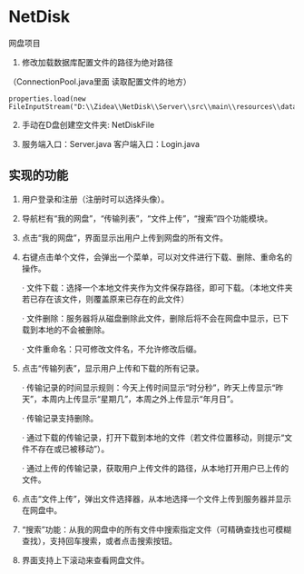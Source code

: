 # NetDisk
网盘项目

1. 修改加载数据库配置文件的路径为绝对路径

  （ConnectionPool.java里面  读取配置文件的地方）
  
    properties.load(new FileInputStream("D:\\Zidea\\NetDisk\\Server\\src\\main\\resources\\datasource.properties"));

2. 手动在D盘创建空文件夹:  NetDiskFile


3. 服务端入口：Server.java        客户端入口：Login.java


## 实现的功能
1. 用户登录和注册（注册时可以选择头像）。
2. 导航栏有“我的网盘”，“传输列表”，“文件上传”，“搜索”四个功能模块。
3. 点击“我的网盘”，界面显示出用户上传到网盘的所有文件。
4. 右键点击单个文件，会弹出一个菜单，可以对文件进行下载、删除、重命名的操作。

    · 文件下载：选择一个本地文件夹作为文件保存路径，即可下载。（本地文件夹若已存在该文件，则覆盖原来已存在的此文件）
  
    · 文件删除：服务器将从磁盘删除此文件，删除后将不会在网盘中显示，已下载到本地的不会被删除。
  
    · 文件重命名：只可修改文件名，不允许修改后缀。
  
5. 点击“传输列表”，显示用户上传和下载的所有记录。

    · 传输记录的时间显示规则：今天上传时间显示“时分秒”，昨天上传显示“昨天”，本周内上传显示“星期几”，本周之外上传显示“年月日”。
  
    · 传输记录支持删除。
  
    · 通过下载的传输记录，打开下载到本地的文件（若文件位置移动，则提示“文件不存在或已被移动”）。
  
    · 通过上传的传输记录，获取用户上传文件的路径，从本地打开用户已上传的文件。
  
6. 点击“文件上传”，弹出文件选择器，从本地选择一个文件上传到服务器并显示在网盘中。
7. “搜索”功能：从我的网盘中的所有文件中搜索指定文件（可精确查找也可模糊查找），支持回车搜索，或者点击搜索按钮。
8. 界面支持上下滚动来查看网盘文件。

